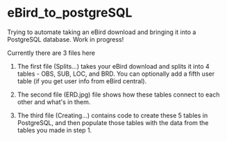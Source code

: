 # eBird_to_postgreSQL

Trying to automate taking an eBird download and bringing it into a PostgreSQL database. Work in progress!

Currently there are 3 files here

1. The first file (Splits...) takes your eBird download and splits it into 4 tables - OBS, SUB, LOC, and BRD. You can optionally add a fifth user table (if you get user info from eBird central).

2. The second file (ERD.jpg) file shows how these tables connect to each other and what's in them.

3. The third file (Creating...) contains code to create these 5 tables in PostgreSQL, and then populate those tables with the data from the tables you made in step 1.
